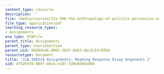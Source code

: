 ```yaml
---
content_type: resource
description: ''
file: /media/courses/21a-506-the-anthropology-of-politics-persuasion-and-power-spring-2019/4f526f56804fddcbe187530e859dad60_MIT21A_506S19_Sec1Mod2Respons2.pdf
file_type: application/pdf
learning_resource_types:
- Assignments
ocw_type: OCWFile
parent_title: Assignments
parent_type: CourseSection
parent_uid: 66804546-8062-2b57-04b3-db13cbfc95bb
resourcetype: Document
title: '21A.506S19 Assignments: Reading Response Essay Argonauts 2'
uid: 4f526f56-804f-ddcb-e187-530e859dad60
---
```

